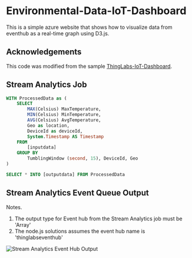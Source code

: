 # Environmental-Data-IoT-Dashboard

This is a simple azure website that shows how to visualize data from eventhub as a real-time graph using D3.js.

## Acknowledgements

This code was modified from the sample [ThingLabs-IoT-Dashboard](https://github.com/ThingLabsIo/ThingLabs-IoT-Dashboard).




## Stream Analytics Job

```SQL
WITH ProcessedData as (
    SELECT
        MAX(Celsius) MaxTemperature,
        MIN(Celsius) MinTemperature,
        AVG(Celsius) AvgTemperature,
        Geo as location,
        DeviceId as deviceId,
        System.Timestamp AS Timestamp
    FROM
        [inputdata]
    GROUP BY
        TumblingWindow (second, 15), DeviceId, Geo
)

SELECT * INTO [outputdata] FROM ProcessedData
```

## Stream Analytics Event Queue Output

Notes.

1. The output type for Event hub from the Stream Analytics job must be 'Array'
2. The node.js solutions assumes the event hub name is 'thinglabseventhub'


![Stream Analytics Event Hub Output](https://raw.githubusercontent.com/gloveboxes/Environmental-Data-IoT-Dashboard/master/resources/StreamAnalyticsEventHubOutput.png)
